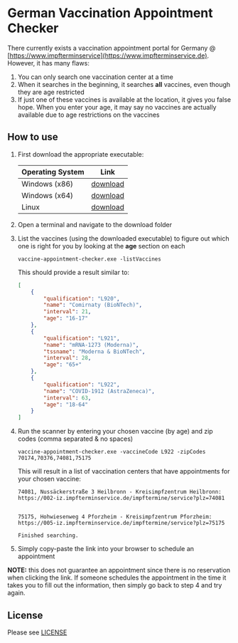 # German Vaccination Appointment Checker

There currently exists a vaccination appointment portal for Germany @ [https://www.impfterminservice](https://www.impfterminservice.de).  However, it has many flaws:

1. You can only search one vaccination center at a time
2. When it searches in the beginning, it searches **all** vaccines, even though they are age restricted
3. If just one of these vaccines is available at the location, it gives you false hope.  When you enter your age, it may say no vaccines are actually available due to age restrictions on the vaccines

## How to use

1. First download the appropriate executable:

    | Operating System | Link    |
    | ---------------- |:-------:|
    | Windows (x86)    | [download](https://github.com/jaredweinfurtner/vaccine-appointment-checker/raw/main/bin/x86/vaccine-appointment-checker.exe) |
    | Windows (x64)    | [download](https://github.com/jaredweinfurtner/vaccine-appointment-checker/raw/main/bin/x64/vaccine-appointment-checker.exe) |
    | Linux            | [download](https://github.com/jaredweinfurtner/vaccine-appointment-checker/raw/main/bin/linux/vaccine-appointment-checker) |

2. Open a terminal and navigate to the download folder
3. List the vaccines (using the downloaded executable) to figure out which one is right for you by looking at the **age** section on each
    ```
    vaccine-appointment-checker.exe -listVaccines
    ```
    This should provide a result similar to:
    ```json
    [
        {
            "qualification": "L920",
            "name": "Comirnaty (BioNTech)",
            "interval": 21,
            "age": "16-17"
        },
        {
            "qualification": "L921",
            "name": "mRNA-1273 (Moderna)",
            "tssname": "Moderna & BioNTech",
            "interval": 28,
            "age": "65+"
        },
        {
            "qualification": "L922",
            "name": "COVID-1912 (AstraZeneca)",
            "interval": 63,
            "age": "18-64"
        }
    ]

    ```
4. Run the scanner by entering your chosen vaccine (by age) and zip codes (comma separated & no spaces)

    ```
   vaccine-appointment-checker.exe -vaccineCode L922 -zipCodes 70174,70376,74081,75175
    ```

    This will result in a list of vaccination centers that have appointments for your chosen vaccine:

    ```
   74081, Nussäckerstraße 3 Heilbronn - Kreisimpfzentrum Heilbronn: 
    https://002-iz.impfterminservice.de/impftermine/service?plz=74081
    
    
    75175, Hohwiesenweg 4 Pforzheim - Kreisimpfzentrum Pforzheim:
    https://005-iz.impfterminservice.de/impftermine/service?plz=75175
    
    Finished searching.

    ```

5. Simply copy-paste the link into your browser to schedule an appointment

**NOTE:** this does not guarantee an appointment since there is no reservation when clicking the link.  If someone schedules the appointment in the time it takes you to fill out the information, then simply go back to step 4 and try again.

## License

Please see [LICENSE](./LICENSE)
